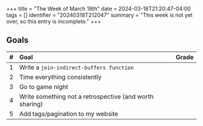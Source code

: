 +++
title      = "The Week of March 18th"
date       = 2024-03-18T21:20:47-04:00
tags       = []
identifier = "20240318T212047"
summary    = "This week is not yet over, so this entry is incomplete."
+++

## Goals
| # | Goal                                                    | Grade |
|:--|:--------------------------------------------------------|:------|
| 1 | Write a `join-indirect-buffers function`                |       |
| 2 | Time everything consistently                            |       |
| 3 | Go to game night                                        |       |
| 4 | Write something not a retrospective (and worth sharing) |       |
| 5 | Add tags/pagination to my website                       |       |
